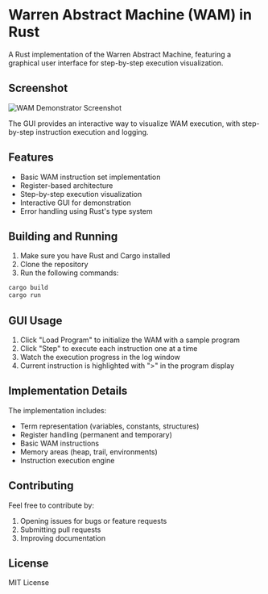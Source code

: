 # Warren Abstract Machine (WAM) in Rust

A Rust implementation of the Warren Abstract Machine, featuring a graphical user interface for step-by-step execution visualization.

## Screenshot

![WAM Demonstrator Screenshot](https://i.imgur.com/eZ3VeYh.png)

The GUI provides an interactive way to visualize WAM execution, with step-by-step instruction execution and logging.

## Features

- Basic WAM instruction set implementation
- Register-based architecture
- Step-by-step execution visualization
- Interactive GUI for demonstration
- Error handling using Rust's type system

## Building and Running

1. Make sure you have Rust and Cargo installed
2. Clone the repository
3. Run the following commands:

```bash
cargo build
cargo run
```

## GUI Usage

1. Click "Load Program" to initialize the WAM with a sample program
2. Click "Step" to execute each instruction one at a time
3. Watch the execution progress in the log window
4. Current instruction is highlighted with ">" in the program display

## Implementation Details

The implementation includes:
- Term representation (variables, constants, structures)
- Register handling (permanent and temporary)
- Basic WAM instructions
- Memory areas (heap, trail, environments)
- Instruction execution engine

## Contributing

Feel free to contribute by:
1. Opening issues for bugs or feature requests
2. Submitting pull requests
3. Improving documentation

## License

MIT License

